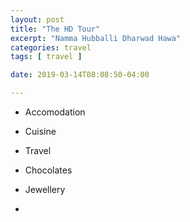 ```yaml
---
layout: post
title: "The HD Tour"
excerpt: "Namma Hubballi Dharwad Hawa"
categories: travel
tags: [ travel ]

date: 2019-03-14T08:08:50-04:00

---
```





* Accomodation

* Cuisine

* Travel

* Chocolates

* Jewellery 

*
